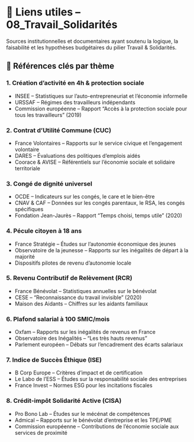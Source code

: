 # 🔗 Liens utiles – 08_Travail_Solidarités

Sources institutionnelles et documentaires ayant soutenu la logique, la faisabilité et les hypothèses budgétaires du pilier Travail & Solidarités.

## 📘 Références clés par thème

### 1. Création d’activité en 4h & protection sociale
- INSEE – Statistiques sur l’auto-entrepreneuriat et l’économie informelle  
- URSSAF – Régimes des travailleurs indépendants  
- Commission européenne – Rapport “Accès à la protection sociale pour tous les travailleurs” (2019)

### 2. Contrat d’Utilité Commune (CUC)
- France Volontaires – Rapports sur le service civique et l’engagement volontaire  
- DARES – Évaluations des politiques d’emplois aidés  
- Coorace & AVISE – Référentiels sur l’économie sociale et solidaire territoriale

### 3. Congé de dignité universel
- OCDE – Indicateurs sur les congés, le care et le bien-être  
- CNAV & CAF – Données sur les congés parentaux, le RSA, les congés spécifiques  
- Fondation Jean-Jaurès – Rapport “Temps choisi, temps utile” (2020)

### 4. Pécule citoyen à 18 ans
- France Stratégie – Études sur l’autonomie économique des jeunes  
- Observatoire de la jeunesse – Rapports sur les inégalités de départ à la majorité  
- Dispositifs pilotes de revenu d’autonomie locale

### 5. Revenu Contributif de Relèvement (RCR)
- France Bénévolat – Statistiques annuelles sur le bénévolat  
- CESE – “Reconnaissance du travail invisible” (2020)  
- Maison des Aidants – Chiffres sur les aidants familiaux

### 6. Plafond salarial à 100 SMIC/mois
- Oxfam – Rapports sur les inégalités de revenus en France  
- Observatoire des Inégalités – “Les très hauts revenus”  
- Parlement européen – Débats sur l’encadrement des écarts salariaux

### 7. Indice de Succès Éthique (ISE)
- B Corp Europe – Critères d’impact et de certification  
- Le Labo de l’ESS – Études sur la responsabilité sociale des entreprises  
- France Invest – Normes ESG pour les incitations fiscales

### 8. Crédit-impôt Solidarité Active (CISA)
- Pro Bono Lab – Études sur le mécénat de compétences  
- Admical – Rapports sur le bénévolat d’entreprise et les TPE/PME  
- Commission européenne – Contributions de l’économie sociale aux services de proximité
